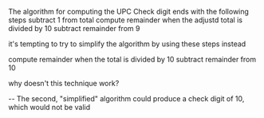 The algorithm for computing the UPC Check digit ends with the following steps
subtract 1 from total
compute remainder when the adjustd total is divided by 10
subtract remainder from 9

it's tempting to try to simplify the algorithm by using these steps instead

compute remainder when the total is divided by 10
subtract remainder from 10

why doesn't this technique work?

--
The second, "simplified" algorithm could produce a check digit of 10, which would not be valid